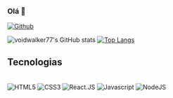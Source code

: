 ### Olá 👋

[![Github](https://img.shields.io/badge/GitHub-100000?style=for-the-badge&logo=github&logoColor=white)](https://github.com/voidwalker77)

![voidwalker77's GitHub stats](https://github-readme-stats.vercel.app/api?username=voidwalker77&show_icons=true&theme=tokyonight)
[![Top Langs](https://github-readme-stats.vercel.app/api/top-langs/?username=voidwalker77&layout=compact&theme=tokyonight)](https://github.com/anuraghazra/github-readme-stats)


## Tecnologias

<div style="display: inline-block"><br/>
    <img align="center" alt="HTML5" src="https://img.shields.io/badge/HTML5-E34F26?style=for-the-badge&logo=html5&logoColor=white" />
    <img align="center" alt="CSS3" src="https://img.shields.io/badge/CSS3-1572B6?style=for-the-badge&logo=css3&logoColor=white" />
    <img align="center" alt="React.JS" src="https://img.shields.io/badge/React-20232A?style=for-the-badge&logo=react&logoColor=61DAFB" />
    <img align="center" alt="Javascript" src="https://img.shields.io/badge/JavaScript-F7DF1E?style=for-the-badge&logo=javascript&logoColor=black" />
    <img align="center" alt="NodeJS" src="https://img.shields.io/badge/Node.js-43853D?style=for-the-badge&logo=node.js&logoColor=white" />
</div>
